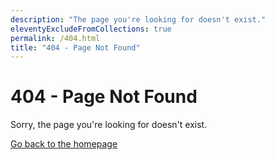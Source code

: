```yaml
---
description: "The page you're looking for doesn't exist."
eleventyExcludeFromCollections: true
permalink: /404.html
title: "404 - Page Not Found"
---
```

<h1 class="header-branding">404 - Page Not Found</h1>
<p>Sorry, the page you're looking for doesn't exist.</p>
<p><a href="/">Go back to the homepage</a></p>